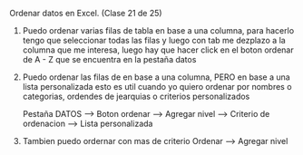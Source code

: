 Ordenar datos en Excel. (Clase 21 de 25)


1. Puedo ordenar varias filas de tabla en base a una columna, para hacerlo tengo que seleccionar 
    todas las filas y luego con tab me dezplazo a la columna que me interesa, luego hay que hacer 
    click en el boton ordenar de A - Z que se encuentra en la pestaña datos 


2. Puedo ordenar las filas de en base a una columna, PERO en base a una lista personalizada esto es util cuando yo quiero ordenar 
por nombres o categorias, ordendes de jearquias o criterios personalizados 

    Pestaña DATOS --> Boton ordenar --> Agregar nivel --> Criterio de ordenacion --> Lista personalizada 


3. Tambien puedo ordernar con mas de criterio
    Ordenar --> Agregar nivel 